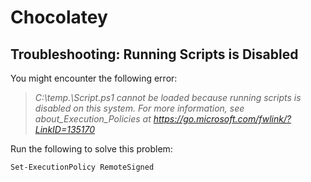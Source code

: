 # Chocolatey

## Troubleshooting: Running Scripts is Disabled

You might encounter the following error:

> *C:\temp\.\Script.ps1 cannot be loaded because running scripts is disabled on this system. For more information, see about_Execution_Policies at https://go.microsoft.com/fwlink/?LinkID=135170*

Run the following to solve this problem:

```
Set-ExecutionPolicy RemoteSigned
```
